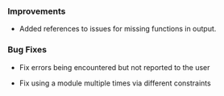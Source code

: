### Improvements

- Added references to issues for missing functions in output.

### Bug Fixes

- Fix errors being encountered but not reported to the user

- Fix using a module multiple times via different constraints

